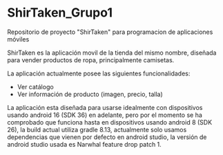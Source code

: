 # ShirTaken_Grupo1
Repositorio de proyecto "ShirTaken" para programacion de aplicaciones móviles

ShirTaken es la aplicación movil de la tienda del mismo nombre, diseñada para vender productos de ropa, principalmente camisetas.

La aplicación actualmente posee las siguientes funcionalidades:
* Ver catálogo
* Ver información de producto (imagen, precio, talla)

La aplicación esta diseñada para usarse idealmente con dispositivos usando android 16 (SDK 36) en adelante, pero por el momento se ha comprobado que funciona hasta en dispositivos usando android 8 (SDK 26), la build actual utiliza gradle 8.13, actualmente solo usamos dependencias que vienen por defecto en android studio, la versión de android studio usada es Narwhal feature drop patch 1.
